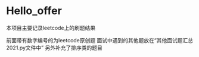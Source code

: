 # Hello_offer
本项目主要记录leetcode上的刷题结果

前面带有数字编号的为leetcode原创题
面试中遇到的其他题放在“其他面试题汇总2021.py文件中”
另外补充了排序类的题目
